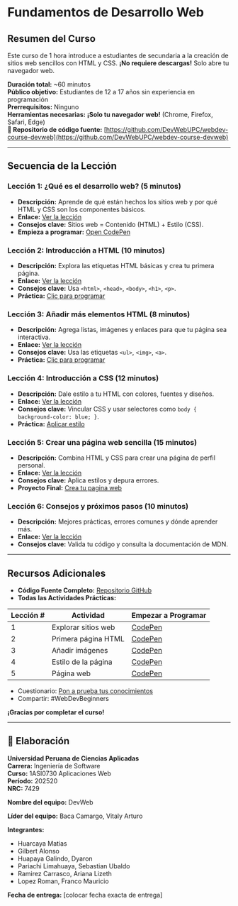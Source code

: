 # Fundamentos de Desarrollo Web
## Resumen del Curso
Este curso de 1 hora introduce a estudiantes de secundaria a la creación de sitios web sencillos con HTML y CSS. **¡No requiere descargas!** Solo abre tu navegador web.

**Duración total:** ~60 minutos  
**Público objetivo:** Estudiantes de 12 a 17 años sin experiencia en programación  
**Prerrequisitos:** Ninguno  
**Herramientas necesarias:** **¡Solo tu navegador web!** (Chrome, Firefox, Safari, Edge)  
**📂 Repositorio de código fuente:** [https://github.com/DevWebUPC/webdev-course-devweb](https://github.com/DevWebUPC/webdev-course-devweb)

---

## Secuencia de la Lección

### Lección 1: ¿Qué es el desarrollo web? (5 minutos)
- **Descripción:** Aprende de qué están hechos los sitios web y por qué HTML y CSS son los componentes básicos.  
- **Enlace:** [Ver la lección](https://www.youtube.com/watch?v=example-link1)  
- **Consejos clave:** Sitios web = Contenido (HTML) + Estilo (CSS).  
- **Empieza a programar:** [Open CodePen](https://codepen.io/pen/?template=starter1)

### Lección 2: Introducción a HTML (10 minutos)
- **Descripción:** Explora las etiquetas HTML básicas y crea tu primera página.  
- **Enlace:** [Ver la lección](https://www.youtube.com/watch?v=example-link2)  
- **Consejos clave:** Usa `<html>`, `<head>`, `<body>`, `<h1>`, `<p>`.  
- **Práctica:** [Clic para programar](https://codepen.io/pen/?template=starter1)

### Lección 3: Añadir más elementos HTML (8 minutos)
- **Descripción:** Agrega listas, imágenes y enlaces para que tu página sea interactiva.  
- **Enlace:** [Ver la lección](https://www.youtube.com/watch?v=example-link3)  
- **Consejos clave:** Usa las etiquetas `<ul>`, `<img>`, `<a>`.  
- **Práctica:** [Clic para programar](https://codepen.io/pen/?template=starter1)

### Lección 4: Introducción a CSS (12 minutos)
- **Descripción:** Dale estilo a tu HTML con colores, fuentes y diseños.  
- **Enlace:** [Ver la lección](https://www.youtube.com/watch?v=example-link4)  
- **Consejos clave:** Vincular CSS y usar selectores como `body { background-color: blue; }`.  
- **Práctica:** [Aplicar estilo](https://codepen.io/pen/?template=starter1)

### Lección 5: Crear una página web sencilla (15 minutos)
- **Descripción:** Combina HTML y CSS para crear una página de perfil personal.  
- **Enlace:** [Ver la lección](https://www.youtube.com/watch?v=example-link5)  
- **Consejos clave:** Aplica estilos y depura errores.  
- **Proyecto Final:** [Crea tu pagina web](https://codepen.io/pen/?template=starter1)

### Lección 6: Consejos y próximos pasos (10 minutos)
- **Descripción:** Mejores prácticas, errores comunes y dónde aprender más.  
- **Enlace:** [Ver la lección](https://www.youtube.com/watch?v=example-link6)  
- **Consejos clave:** Valida tu código y consulta la documentación de MDN.  

---

## Recursos Adicionales
- **Código Fuente Completo:** [Repositorio GitHub](https://github.com/DevWebUPC/webdev-course-devweb/tree/main/completed-examples)  
- **Todas las Actividades Prácticas:**

| Lección # | Actividad | Empezar a Programar |
|------------|------------|--------------------|
| 1 | Explorar sitios web | [CodePen](https://codepen.io/trending) |
| 2 | Primera página HTML | [CodePen](https://codepen.io/Mr-Code-star/pen/myVzRPp) |
| 3 | Añadir imágenes | [CodePen](https://codepen.io/Mr-Code-star/pen/XJXxpKm) |
| 4 | Estilo de la página | [CodePen](https://codepen.io/your-lesson4) |
| 5 | Página web | [CodePen](https://codepen/@your-lesson5) |

- Cuestionario: [Pon a prueba tus conocimientos](https://docs.google.com/forms/d/e/1FAIpQLSe8MYDlAQGcL5Dy0sJ3hvP6c78Pw0J6TKft8-tiYnsNEJTFxQ/viewform?usp=dialog)  
- Compartir: #WebDevBeginners  

**¡Gracias por completar el curso!**

---

## 👥 Elaboración
**Universidad Peruana de Ciencias Aplicadas**  
**Carrera:** Ingeniería de Software  
**Curso:** 1ASI0730 Aplicaciones Web  
**Período:** 202520  
**NRC:** 7429

**Nombre del equipo:** DevWeb 

**Líder del equipo:** Baca Camargo, Vitaly Arturo  

**Integrantes:**  
- Huarcaya Matias  
- Gilbert Alonso  
- Huapaya Galindo, Dyaron  
- Pariachi Limahuaya, Sebastian Ubaldo  
- Ramirez Carrasco, Ariana Lizeth  
- Lopez Roman, Franco Mauricio  

**Fecha de entrega:** [colocar fecha exacta de entrega]
